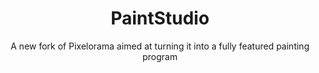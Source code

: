 <p align="center">
    <h1 align = "center">PaintStudio</h1>
</p>
<p align="center">
    A new fork of Pixelorama aimed at turning it into a fully featured painting program
</p>
